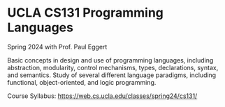 # UCLA CS131 Programming Languages

Spring 2024 with Prof. Paul Eggert

Basic concepts in design and use of programming languages, including abstraction, modularity, control mechanisms, types, declarations, syntax, and semantics. Study of several different language paradigms, including functional, object-oriented, and logic programming.

Course Syllabus: https://web.cs.ucla.edu/classes/spring24/cs131/
